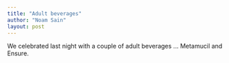```yaml
---
title: "Adult beverages"
author: "Noam Sain"
layout: post
---
```


We celebrated last night with a couple of adult beverages ... Metamucil and Ensure.
